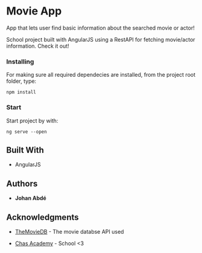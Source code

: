 # Movie App

App that lets user find basic information about the searched movie or actor!

School project built with AngularJS using a RestAPI for fetching movie/actor information.
Check it out!


### Installing

For making sure all required dependecies are installed,
from the project root folder, type:

```
npm install
```


### Start

Start project by with:

```
ng serve --open
```

## Built With

* AngularJS


## Authors

* **Johan Abdé**



## Acknowledgments

* [TheMovieDB](https://www.themoviedb.org/) - The movie databse API used

* [Chas Academy](https://chasacademy.se/) - School <3

